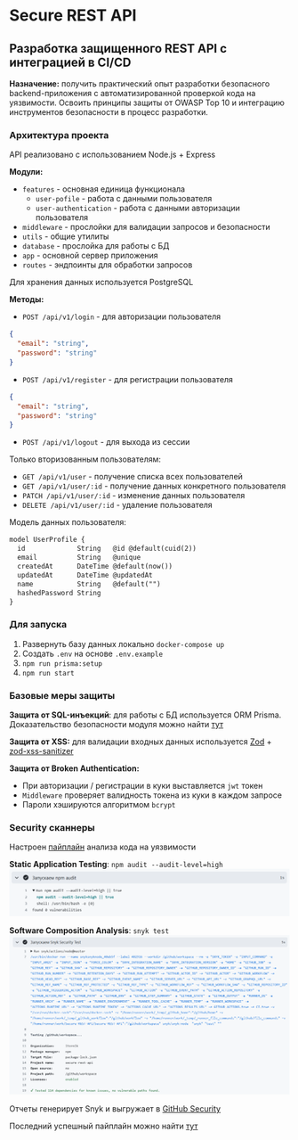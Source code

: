 # Secure REST API

## Разработка защищенного REST API с интеграцией в CI/CD

**Назначение:** получить практический опыт разработки безопасного
backend-приложения с автоматизированной проверкой кода на уязвимости. Освоить
принципы защиты от OWASP Top 10 и интеграцию инструментов безопасности в процесс
разработки.

### Архитектура проекта

API реализовано с использованием Node.js + Express

**Модули:**

- `features` - основная единица функционала
  - `user-pofile` - работа с данными пользователя
  - `user-authentication` - работа с данными авторизации пользователя
- `middleware` - прослойки для валидации запросов и безопасности
- `utils` - общие утилиты
- `database` - прослойка для работы с БД
- `app` - основной сервер приложения
- `routes` - эндпоинты для обработки запросов

Для хранения данных используется PostgreSQL

**Методы:**

- `POST /api/v1/login` - для авторизации пользователя

```json
{
  "email": "string",
  "password": "string"
}
```

- `POST /api/v1/register` - для регистрации пользователя

```json
{
  "email": "string",
  "password": "string"
}
```

- `POST /api/v1/logout` - для выхода из сессии

Только вторизованным пользователям:

- `GET /api/v1/user` - получение списка всех пользователей
- `GET /api/v1/user/:id` - получение данных конкретного пользователя
- `PATCH /api/v1/user/:id` - изменение данных пользователя
- `DELETE /api/v1/user/:id` - удаление пользователя

Модель данных пользователя:

```prisma
model UserProfile {
  id             String   @id @default(cuid(2))
  email          String   @unique
  createdAt      DateTime @default(now())
  updatedAt      DateTime @updatedAt
  name           String   @default("")
  hashedPassword String
}
```

### Для запуска

1. Развернуть базу данных локально `docker-compose up`
2. Создать `.env` на основе `.env.example`
3. `npm run prisma:setup`
4. `npm run start`

### Базовые меры защиты

**Защита от SQL-инъекций**: для работы с БД используется ORM Prisma.
Доказательство безопасности модуля можно найти
[тут](https://www.prisma.io/docs/orm/prisma-client/using-raw-sql/raw-queries#sql-injection)

**Защита от XSS:** для валидации входных данных используется
[Zod](https://zod.dev/) +
[zod-xss-sanitizer](https://socket.dev/npm/package/zod-xss-sanitizer)

**Защита от Broken Authentication:**

- При авторизации / регистрации в куки выставляется `jwt` токен
- `Middleware` проверяет валидность токена из куки в каждом запросе
- Пароли хэшируются алгоритмом `bcrypt`

### Security сканнеры

Настроен [пайплайн](https://github.com/ITerNik/Secure-REST-API/actions/runs/17964559755/job/51094348268) анализа кода на уязвимости

**Static Application Testing**: `npm audit --audit-level=high`
![npm_audit.png](assets/npm_audit.png)

**Software Composition Analysis**: `snyk test`
![snyk_test.png](assets/snyk_test.png)

Отчеты генерирует Snyk и выгружает в [GitHub Security](https://github.com/ITerNik/Secure-REST-API/security/code-scanning/tools/Snyk%20Open%20Source/status)

Последний успешный пайплайн можно найти [тут](https://github.com/ITerNik/Secure-REST-API/actions/)